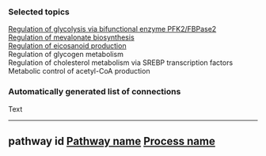 
### Selected topics

<a href="/glycolysis/">Regulation of glycolysis via bifunctional enzyme PFK2/FBPase2</a><br />
<a href="/mevalonate/">Regulation of mevalonate biosynthesis</a><br />
<a href="/eicosanoids/">Regulation of eicosanoid production</a><br />
Regulation of glycogen metabolism<br />
Regulation of cholesterol metabolism via SREBP transcription factors<br />
Metabolic control of acetyl-CoA production<br />

### Automatically generated list of connections

Text

---
pathway id 
<a href="https://reactome.org/">Pathway name</a> 
<a href="https://reactome.org/PathwayBrowser/">Process name</a> 
---
